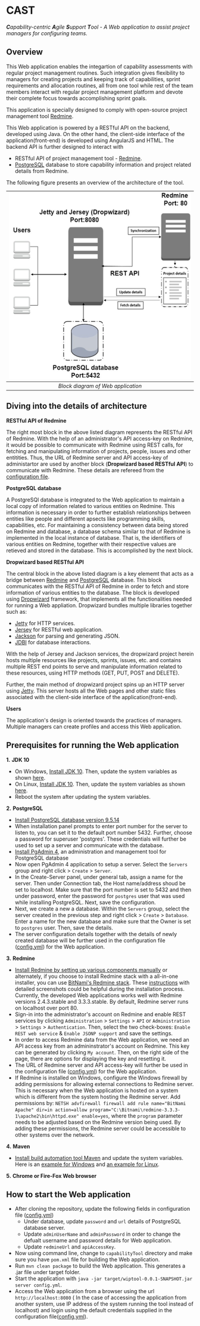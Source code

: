 # CAST

***C**apability-centric **A**gile **S**upport **T**ool - A Web application to assist project managers for configuring teams.*

Overview
---
This Web application enables the integartion of capability assessments with regular project management routines. Such integration gives flexibility to managers for creating projects and keeping track of capabilities, sprint requirements and allocation routines, all from one tool while rest of the team members interact with regular project management platform and devote their complete focus towards accomplishing sprint goals.

This application is specially designed to comply with open-source project management tool [Redmine](http://www.redmine.org/).  

This Web application is powered by a RESTful API on the backend, developed using Java. On the other hand, the client-side interface of the application(front-end) is developed using AngularJS and HTML. The backend API is further designed to interact with 

* RESTful API of project management tool - [Redmine](http://www.redmine.org/). 
* [PostgreSQL](https://www.postgresql.org/) database to store capability information and project related details from Redmine.

The following figure presents an overview of the architecture of the tool.

| <img src="https://github.com/vvksdatta/capabilityTool/blob/master/src/main/resources/assets/frontend/photos/BlockDiagram.png" data-canonical-src="https://github.com/vvksdatta/capabilityTool/blob/master/src/main/resources/assets/frontend/photos/BlockDiagram.png" width="550" height="500"/> |
|:--:| 
| *Block diagram of Web application* |

Diving into the details of architecture
---
**RESTful API of Redmine**

The right most block in the above listed diagram represents the RESTful API of Redmine. With the help of an administrator's API access-key on Redmine, it would be possible to communicate with Redmine using REST calls, for fetching and manipulating information of projects, people, issues and other entitities. Thus, the URL of Redmine server and API access-key of administartor are used by another block (**Dropwizard based RESTful API**) to communicate with Redmine. These details are refereed from the [configuration file](https://github.com/vvksdatta/capabilityTool/blob/master/config.yml).  

**PostgreSQL database**

A PostgreSQl database is integrated to the Web application to maintain a local copy of information related to various entities on Redmine. This information is necessary in order to further establish relationships between entities like people and different apsects like programming skills, capabilities, etc. For maintaining a consistency between data being stored on Redmine and database, a database schema similar to that of Redmine is implemented in the local instance of database. That is, the identifiers of various entities on Redmine, together with their respective values are retieved and stored in the database. This is accomplished by the next block.
 

**Dropwizard based RESTful API**

The central block in the above listed diagram is a key elememt that acts as a bridge between [Redmine](http://www.redmine.org/) and [PostgreSQL](https://www.postgresql.org/) database. This block communicates with the RESTful API of Redmine in order to fetch and store information of various entities to the database. The block is developed using [Dropwizard](https://www.dropwizard.io/1.2.0/docs/) framework, that implements all the functionalities needed for running a Web appliation. Dropwizard bundles multiple libraries together such as: 

* [Jetty](http://www.eclipse.org/jetty/) for HTTP services.
* [Jersey](http://jersey.java.net/) for RESTful web application.
* [Jackson](https://github.com/FasterXML/jackson) for parsing and generating JSON.
* [JDBI](http://www.jdbi.org) for database interactions.
 
With the help of Jersey and Jackson services, the dropwizard project herein hosts multiple resources like projects, sprints, issues, etc. and contains multiple REST end points to serve and manipulate information related to these resources, using HTTP methods (GET, PUT, POST and DELETE). 

Further, the main method of dropwizard project spins up an HTTP server using [Jetty](http://www.eclipse.org/jetty/). This server hosts all the Web pages and other static files associated with the client-side interface of the application(front-end).  

**Users**

The application's design is oriented towards the practices of managers. Multiple managers can create profiles and access this Web application.

Prerequisites for running the Web application
---
**1.** **JDK 10**
   * On Windows, [Install JDK 10](https://docs.oracle.com/javase/10/install/installation-jdk-and-jre-microsoft-windows-platforms.htm#JSJIG-GUID-A740535E-9F97-448C-A141-B95BF1688E6F). Then, update the system variables as shown [here](https://www.mkyong.com/java/how-to-set-java_home-on-windows-10/).
   * On Linux, [Install JDK 10](https://docs.oracle.com/javase/10/install/installation-jdk-and-jre-linux-platforms.htm#JSJIG-GUID-ADC9C14A-5F51-4C32-802C-9639A947317F). Then, update the system variables as shown [here](https://www.cyberciti.biz/faq/linux-unix-set-java_home-path-variable/).   
   * Reboot the system after updating the system variables.
 
**2.** **PostgreSQL** 
   * [Install PostgreSQL database version 9.5.14](https://www.enterprisedb.com/downloads/postgres-postgresql-downloads)
   * When installation panel prompts to enter port number for the server to listen to, you can set it to the default port number 5432. Further, choose a password for superuser 'postgres'. These credentials will further be used to set up a server and communicate with the database.   
   * [Install PgAdmin 4](https://www.pgadmin.org/download/), an administration and management tool for PostgreSQL database
   * Now open PgAdmin 4 application to setup a server. Select the `Servers` group and right click > `Create` > `Server`.
   * In the Create-Server panel, under general tab, assign a name for the server. Then under Connection tab, the Host name/address shoud be set to localhost. Make sure that the port number is set to 5432 and then under password, enter the password for `postgres` user that was used while installing PostgreSQL. Next, save the configuration.   
   * Next, we create a new a database. Within the `Servers` group, select the server created in the previous step and right click > `Create` > `Database`. Enter a name for the new database and make sure that the Owner is set to `postgres` user. Then, save the details.
   * The server configuration details together with the details of newly created database will be further used in the configuration file ([config.yml](https://github.com/vvksdatta/capabilityTool/blob/master/config.yml)) for the Web application. 
   
**3.** **Redmine** 
   * [Install Redmine by setting up various components manually](https://www.redmine.org/projects/redmine/wiki/RedmineInstall) or alternately, if you choose to install Redmine stack with a all-in-one installer, you can use [BitNami's Redmine stack](https://bitnami.com/stack/redmine/installer). These [instructions](https://www.redmine.org/projects/redmine/wiki/How_to_install_Redmine_in_Linux_Windows_and_OS_X_using_BitNami_Redmine_Stack) with detailed screenshots could be helpful during the installation process. Currently, the developed Web applications works well with Redmine versions 2.4.3.stable and 3.3.3.stable. By default, Redmine server runs on localhost over port 80.
   *  Sign-in into the administrator's account on Redmine and enable REST services by clicking `Administration` > `Settings` > `API` or `Administration` > `Settings` > `Authentication`. Then, select the two check-boxes: `Enable REST web service` & `Enable JSONP support` and save the settings.
   * In order to access Redmine data from the Web application, we need an API access key from an admininstrator's account on Redmine. This key can be generated by clicking `My account`. Then, on the right side of the page, there are options for displaying the key and resetting it. 
   * The URL of Redmine server and API access-key will further be used in the configuration file ([config.yml](https://github.com/vvksdatta/capabilityTool/blob/master/config.yml)) for the Web application. 
   * If Redmine is installed on Windows, configure the Windows firewall by adding permissions for allowing external connections to Redmine server. This is necessary when the Web application is hosted on a system which is different from the system hosting the Redmine server. Add permissions by: `NETSH advfirewall firewall add rule name="BitNami Apache" dir=in action=allow program="C:\Bitnami\redmine-3.3.3-1\apache2\bin\httpd.exe" enable=yes`, where the `program` parameter needs to be adjusted based on the Redmine version being used. By adding these permissions, the Redmine server could be accessible to other systems over the network. 
   
**4.** **Maven**
   * [Install build automation tool Maven](https://www.baeldung.com/install-maven-on-windows-linux-mac) and update the system variables. Here is an [example for Windows](https://www.mkyong.com/maven/how-to-install-maven-in-windows/) and [an example for Linux](https://www.vultr.com/docs/how-to-install-apache-maven-on-ubuntu-16-04).

**5.** **Chrome or  Fire-Fox Web browser**

How to start the Web application
---
  * After cloning the repository, update the following fields in configuration file ([config.yml](https://github.com/vvksdatta/capabilityTool/blob/master/config.yml))
    * Under database, update `password` and `url` details of PostgreSQL database server.
    * Update `adminUserName` and `adminPassword` in order to change the defualt username and password details for Web application.
    * Update `redmineUrl` and `apiAccessKey`. 
  * Now using command line, change to `capabilityTool` directory and make sure you have `pom.xml` file for building the Web application. 
  * Run `mvn clean package` to build the Web application. This generates a .jar file under target folder.
  * Start the application with `java -jar target/wiptool-0.0.1-SNAPSHOT.jar server config.yml`.
  * Access the Web application from a browser using the url `http://localhost:8080` ( In the case of accessing the application from another system, use IP address of the system running the tool instead of localhost) and login using the default credentials supplied in the configuration file([config.yml](https://github.com/vvksdatta/capabilityTool/blob/master/config.yml)).
